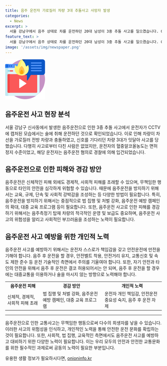 ```yaml
---
title: 음주 운전자 가로질러 차량 3대 추돌사고 사망자 발생
categories:
  - News
excerpt: >
  서울 강남구에서 음주 상태로 차를 운전하던 20대 남성이 3중 추돌 사고를 일으켰습니다. CCTV 캡처에는 사고 당시의 장면이 담겨있으며, 남성은 면허 정지 수준의 혈중알코올농도를 보였습니다. 다행히 사고로 다친 사람은 없었으나, 경찰은 음주운전 혐의로 남성을 입건했습니다. (단어수: 50, 문자수: 290)
feature_text: >
  서울 강남구에서 음주 상태로 차를 운전하던 20대 남성이 3중 추돌 사고를 일으켰습니다. CCTV 캡처에는 사고 당시의 장면이 담겨있으며, 남성은 면허 정지 수준의 혈중알코올농도를 보였습니다. 다행히 사고로 다친 사람은 없었으나, 경찰은 음주운전 혐의로 남성을 입건했습니다. (단어수: 50, 문자수: 290)
image: '/assets/img/newspaper.png'
---
```


<p><img src="/assets/img/news.png" alt="rentncar 속보" /></p>

<h2 data-ke-size="size26">음주운전 사고 현장 분석</h2>

<p data-ke-size="size16">서울 강남구 신사동에서 발생한 음주운전으로 인한 3중 추돌 사고에서 운전자가 CCTV에 캡처된 모습에서는 술에 취해 운전하던 것으로 확인되었습니다. 이로 인해 차량이 차선을 가로질러 전방 차량과 충돌하였고, 신호를 기다리던 차량 3대가 잇달아 사고를 당했습니다. 다행히 사고로부터 다친 사람은 없었지만, 운전자의 혈중알코올농도는 면허 정지 수준이었고, 해당 운전자는 음주운전 혐의로 경찰에 의해 입건되었습니다.</p>

<h2 data-ke-size="size26">음주운전으로 인한 피해와 경감 방안</h2>

<p data-ke-size="size16">음주운전은 신체적인 피해 외에도 경제적, 사회적 피해를 초래할 수 있으며, 무책임한 행동으로 타인의 안전을 심각하게 위협할 수 있습니다. 때문에 음주운전을 방지하기 위해서는 교육, 규제, 단속 및 사회적 강박감을 조성하는 등 다양한 방법이 필요합니다. 특히, 음주운전을 방지하기 위해서는 중점적으로 법 집행 및 처벌 강화, 음주운전 예방 캠페인의 확대, 대중 교육 프로그램 등이 필요합니다. 또한, 음주운전 사고로 인한 피해를 경감하기 위해서는 음주측정기 탑재 차량의 적극적인 운영 및 보급도 중요하며, 음주운전 사고의 위험성을 알리고 사회적인 부끄러움을 조성하는 노력이 필요합니다.</p>

<h2 data-ke-size="size26">음주운전 사고 예방을 위한 개인적 노력</h2>

<p data-ke-size="size16">음주운전 사고를 예방하기 위해서는 운전자 스스로가 책임감을 갖고 안전운전에 만전을 기해야 합니다. 음주 후 운전을 할 경우, 안전벨트 착용, 안전거리 유지, 교통신호 및 속도 제한 준수 등 운전 기술적인 측면에서 주의를 기울여야 합니다. 또한, 자기 안전과 타인의 안전을 위해서 음주 후 운전은 결코 허용되어서는 안 되며, 음주 후 운전을 할 경우에는 대중교통을 이용하거나 술을 마시지 않는 방향으로 노력해야 합니다.</p>

<table>
    <tr>
        <td style="text-align: center; height: 17px;"><b>음주운전 피해</b></td>
        <td style="text-align: center; height: 17px;"><b>경감 방안</b></td>
        <td style="text-align: center; height: 17px;"><b>개인적 노력</b></td>
    </tr>
    <tr>
        <td>신체적, 경제적, 사회적 피해 초래</td>
        <td>법 집행 및 처벌 강화, 음주운전 예방 캠페인, 대중 교육 프로그램</td>
        <td>운전자 개인 책임감, 안전운전 중요성 숙지, 음주 후 운전 자제</td>
    </tr>
</table>

<hr>

<p data-ke-size="size16">음주운전으로 인한 교통사고는 무책임한 행동으로써 다수의 희생자를 낳을 수 있습니다. 이러한 사고의 위험성을 인식하고, 개인적인 노력을 통해 안전한 운전 문화를 확립하는 것이 필요합니다. 또한, 사회적, 법 집행, 교육적인 측면에서도 음주운전 사고를 예방하고 대비하기 위한 다양한 노력이 필요합니다. 이는 우리 모두의 안전과 안전한 교통문화를 위한 필수적인 과제로써 공동의 노력이 필요한 부분입니다.</p>
유용한 생활 정보가 필요하시다면, <a href="https://onioninfo.kr" rel="dofollow">onioninfo.kr</a>


